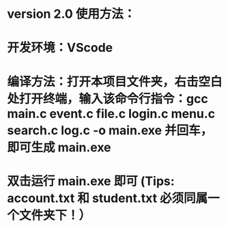 # version 2.0 使用方法：

# 开发环境：VScode

# 编译方法：打开本项目文件夹，右击空白处打开终端，输入该命令行指令：gcc main.c event.c file.c login.c menu.c search.c log.c -o main.exe 并回车，即可生成 main.exe

# 双击运行 main.exe 即可 (Tips: account.txt 和 student.txt 必须同属一个文件夹下！）